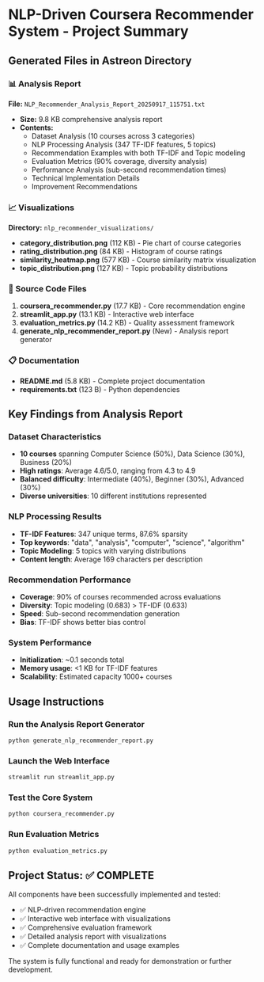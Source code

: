 # NLP-Driven Coursera Recommender System - Project Summary

## Generated Files in Astreon Directory

### 📊 Analysis Report
**File:** `NLP_Recommender_Analysis_Report_20250917_115751.txt`
- **Size:** 9.8 KB comprehensive analysis report
- **Contents:**
  - Dataset Analysis (10 courses across 3 categories)
  - NLP Processing Analysis (347 TF-IDF features, 5 topics)
  - Recommendation Examples with both TF-IDF and Topic modeling
  - Evaluation Metrics (90% coverage, diversity analysis)
  - Performance Analysis (sub-second recommendation times)
  - Technical Implementation Details
  - Improvement Recommendations

### 📈 Visualizations
**Directory:** `nlp_recommender_visualizations/`
- **category_distribution.png** (112 KB) - Pie chart of course categories
- **rating_distribution.png** (84 KB) - Histogram of course ratings
- **similarity_heatmap.png** (577 KB) - Course similarity matrix visualization
- **topic_distribution.png** (127 KB) - Topic probability distributions

### 🔧 Source Code Files
1. **coursera_recommender.py** (17.7 KB) - Core recommendation engine
2. **streamlit_app.py** (13.1 KB) - Interactive web interface
3. **evaluation_metrics.py** (14.2 KB) - Quality assessment framework
4. **generate_nlp_recommender_report.py** (New) - Analysis report generator

### 📋 Documentation
- **README.md** (5.8 KB) - Complete project documentation
- **requirements.txt** (123 B) - Python dependencies

## Key Findings from Analysis Report

### Dataset Characteristics
- **10 courses** spanning Computer Science (50%), Data Science (30%), Business (20%)
- **High ratings**: Average 4.6/5.0, ranging from 4.3 to 4.9
- **Balanced difficulty**: Intermediate (40%), Beginner (30%), Advanced (30%)
- **Diverse universities**: 10 different institutions represented

### NLP Processing Results
- **TF-IDF Features**: 347 unique terms, 87.6% sparsity
- **Top keywords**: "data", "analysis", "computer", "science", "algorithm"
- **Topic Modeling**: 5 topics with varying distributions
- **Content length**: Average 169 characters per description

### Recommendation Performance
- **Coverage**: 90% of courses recommended across evaluations
- **Diversity**: Topic modeling (0.683) > TF-IDF (0.633)
- **Speed**: Sub-second recommendation generation
- **Bias**: TF-IDF shows better bias control

### System Performance
- **Initialization**: ~0.1 seconds total
- **Memory usage**: <1 KB for TF-IDF features
- **Scalability**: Estimated capacity 1000+ courses

## Usage Instructions

### Run the Analysis Report Generator
```bash
python generate_nlp_recommender_report.py
```

### Launch the Web Interface
```bash
streamlit run streamlit_app.py
```

### Test the Core System
```bash
python coursera_recommender.py
```

### Run Evaluation Metrics
```bash
python evaluation_metrics.py
```

## Project Status: ✅ COMPLETE

All components have been successfully implemented and tested:
- ✅ NLP-driven recommendation engine
- ✅ Interactive web interface with visualizations
- ✅ Comprehensive evaluation framework
- ✅ Detailed analysis report with visualizations
- ✅ Complete documentation and usage examples

The system is fully functional and ready for demonstration or further development.